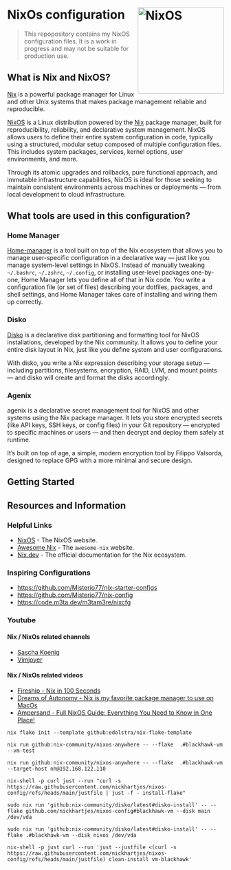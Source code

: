 # NixOs configuration  [<img src="https://nixos.org/logo/nixos-logo-only-hires.png" width="200" align="right" alt="NixOS">](https://nixos.org)

> This repopository contains my NixOS configuration files. It is a work in progress and may not be suitable for production use.

## What is Nix and NixOS? 

[Nix](https://github.com/nixos/nix) is a powerful package manager for Linux and other Unix systems that makes package management reliable and reproducible.

[NixOS](https://nixos.org/) is a Linux distribution powered by the [Nix](https://github.com/nixos/nix) package manager, built for reproducibility, reliability, and declarative system management. NixOS allows users to define their entire system configuration in code, typically using a structured, modular setup composed of multiple configuration files. This includes system packages, services, kernel options, user environments, and more.

Through its atomic upgrades and rollbacks, pure functional approach, and immutable infrastructure capabilities, NixOS is ideal for those seeking to maintain consistent environments across machines or deployments — from local development to cloud infrastructure.

## What tools are used in this configuration?

### Home Manager
[Home-manager](https://nix-community.github.io/home-manager/) is a tool built on top of the Nix ecosystem that allows you to manage user-specific configuration in a declarative way — just like you manage system-level settings in NixOS. Instead of manually tweaking `~/.bashrc`, `~/.zshrc`, `~/.config`, or installing user-level packages one-by-one, Home Manager lets you define all of that in Nix code. You write a configuration file (or set of files) describing your dotfiles, packages, and shell settings, and Home Manager takes care of installing and wiring them up correctly.

### Disko
[Disko](https://github.com/nix-community/disko) is a declarative disk partitioning and formatting tool for NixOS installations, developed by the Nix community. It allows you to define your entire disk layout in Nix, just like you define system and user configurations.

With disko, you write a Nix expression describing your storage setup — including partitions, filesystems, encryption, RAID, LVM, and mount points — and disko will create and format the disks accordingly.

### Agenix
agenix is a declarative secret management tool for NixOS and other systems using the Nix package manager. It lets you store encrypted secrets (like API keys, SSH keys, or config files) in your Git repository — encrypted to specific machines or users — and then decrypt and deploy them safely at runtime.

It’s built on top of age, a simple, modern encryption tool by Filippo Valsorda, designed to replace GPG with a more minimal and secure design.

## Getting Started


## Resources and Information

### Helpful Links
- [NixOS](https://nixos.org/) - The NixOS website.
- [Awesome Nix](https://nix-community.github.io/awesome-nix/) - The `awesome-nix` website.
- [Nix.dev](https://nix.dev/) - The official documentation for the Nix ecosystem.

### Inspiring Configurations
- https://github.com/Misterio77/nix-starter-configs
- https://github.com/Misterio77/nix-config
- https://code.m3ta.dev/m3tam3re/nixcfg

### Youtube
#### Nix / NixOs related channels
- [Sascha Koenig](https://www.youtube.com/@m3tam3re)
- [Vimjoyer](https://www.youtube.com/@vimjoyer)

#### Nix / NixOs related videos
- [Fireship - Nix in 100 Seconds](https://www.youtube.com/watch?v=FJVFXsNzYZQ)
- [Dreams of Autonomy - Nix is my favorite package manager to use on MacOs](https://www.youtube.com/watch?v=Z8BL8mdzWHI&t)
- [Ampersand - Full NixOS Guide: Everything You Need to Know in One Place!](https://www.youtube.com/watch?v=nLwbNhSxLd4)

```shell
nix flake init --template github:edolstra/nix-flake-template 
```

```shell
nix run github:nix-community/nixos-anywhere -- --flake  .#blackhawk-vm --vm-test
```
```shell
nix run github:nix-community/nixos-anywhere -- --flake  .#blackhawk-vm --target-host nh@192.168.122.110
```

```shell
nix-shell -p curl just --run "curl -s https://raw.githubusercontent.com/nickhartjes/nixos-config/refs/heads/main/justfile | just -f - install-flake"
```

```shell
sudo nix run 'github:nix-community/disko/latest#disko-install' -- --flake github.com/nickhartjes/nixos-config#blackhawk-vm --disk main /dev/vda
```


```shell
sudo nix run 'github:nix-community/disko/latest#disko-install' -- --flake .#blackhawk-vm --disk nixos /dev/vda
```

```shell
nix-shell -p just curl --run 'just --justfile <(curl -s https://raw.githubusercontent.com/nickhartjes/nixos-config/refs/heads/main/justfile) clean-install vm-blackhawk'
```